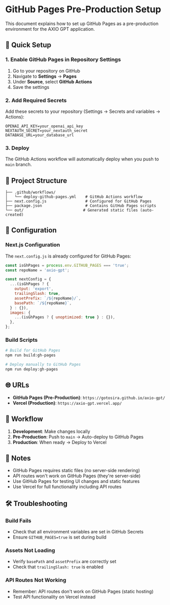 # GitHub Pages Pre-Production Setup

This document explains how to set up GitHub Pages as a pre-production environment for the AXIO GPT application.

## 🚀 Quick Setup

### 1. Enable GitHub Pages in Repository Settings

1. Go to your repository on GitHub
2. Navigate to **Settings** → **Pages**
3. Under **Source**, select **GitHub Actions**
4. Save the settings

### 2. Add Required Secrets

Add these secrets to your repository (Settings → Secrets and variables → Actions):

```
OPENAI_API_KEY=your_openai_api_key
NEXTAUTH_SECRET=your_nextauth_secret
DATABASE_URL=your_database_url
```

### 3. Deploy

The GitHub Actions workflow will automatically deploy when you push to `main` branch.

## 📁 Project Structure

```
├── .github/workflows/
│   └── deploy-github-pages.yml    # GitHub Actions workflow
├── next.config.js                 # Configured for GitHub Pages
├── package.json                   # Contains GitHub Pages scripts
└── out/                          # Generated static files (auto-created)
```

## 🔧 Configuration

### Next.js Configuration

The `next.config.js` is already configured for GitHub Pages:

```javascript
const isGhPages = process.env.GITHUB_PAGES === 'true';
const repoName = 'axio-gpt';

const nextConfig = {
  ...(isGhPages ? {
    output: 'export',
    trailingSlash: true,
    assetPrefix: `/${repoName}/`,
    basePath: `/${repoName}`,
  } : {}),
  images: {
    ...(isGhPages ? { unoptimized: true } : {}),
  },
};
```

### Build Scripts

```bash
# Build for GitHub Pages
npm run build:gh-pages

# Deploy manually to GitHub Pages
npm run deploy:gh-pages
```

## 🌐 URLs

- **GitHub Pages (Pre-Production)**: `https://gotosira.github.io/axio-gpt/`
- **Vercel (Production)**: `https://axio-gpt.vercel.app/`

## 🔄 Workflow

1. **Development**: Make changes locally
2. **Pre-Production**: Push to `main` → Auto-deploy to GitHub Pages
3. **Production**: When ready → Deploy to Vercel

## 📝 Notes

- GitHub Pages requires static files (no server-side rendering)
- API routes won't work on GitHub Pages (they're server-side)
- Use GitHub Pages for testing UI changes and static features
- Use Vercel for full functionality including API routes

## 🛠️ Troubleshooting

### Build Fails
- Check that all environment variables are set in GitHub Secrets
- Ensure `GITHUB_PAGES=true` is set during build

### Assets Not Loading
- Verify `basePath` and `assetPrefix` are correctly set
- Check that `trailingSlash: true` is enabled

### API Routes Not Working
- Remember: API routes don't work on GitHub Pages (static hosting)
- Test API functionality on Vercel instead
